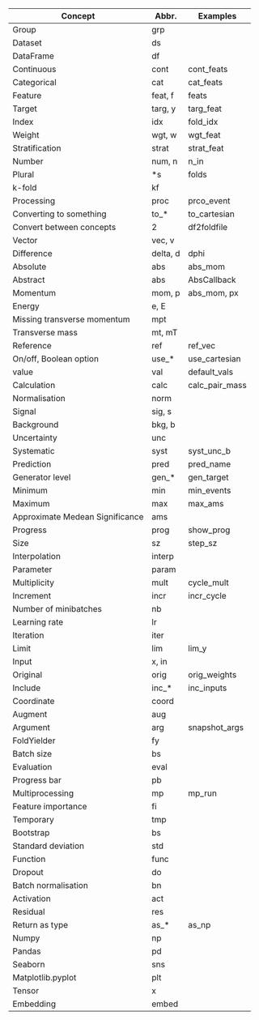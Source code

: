 |Concept|Abbr.|Examples|
|---|---|---|
|Group|grp||
|Dataset|ds||
|DataFrame|df||
|Continuous|cont|cont_feats|
|Categorical|cat|cat_feats|
|Feature|feat, f|feats|
|Target|targ, y|targ_feat|
|Index|idx|fold_idx|
|Weight|wgt, w| wgt_feat|
|Stratification|strat|strat_feat|
|Number|num, n|n_in|
|Plural|*s|folds|
|k-fold|kf||
|Processing|proc|prco_event|
|Converting to something|to_*|to_cartesian|
|Convert between concepts|2|df2foldfile|
|Vector|vec, v||
|Difference|delta, d|dphi|
|Absolute|abs|abs_mom|
|Abstract|abs|AbsCallback|
|Momentum|mom, p|abs_mom, px|
|Energy|e, E||
|Missing transverse momentum|mpt||
|Transverse mass|mt, mT||
|Reference|ref|ref_vec|
|On/off, Boolean option|use_*|use_cartesian|
|value|val|default_vals|
|Calculation|calc|calc_pair_mass|
|Normalisation|norm||
|Signal|sig, s||
|Background|bkg, b||
|Uncertainty|unc||
|Systematic|syst|syst_unc_b|
|Prediction|pred|pred_name|
|Generator level|gen_*|gen_target|
|Minimum|min|min_events|
|Maximum|max|max_ams|
|Approximate Medean Significance|ams||
|Progress|prog|show_prog|
|Size|sz|step_sz|
|Interpolation|interp||
|Parameter|param||
|Multiplicity|mult|cycle_mult|
|Increment|incr|incr_cycle|
|Number of minibatches|nb||
|Learning rate|lr||
|Iteration|iter||
|Limit|lim|lim_y|
|Input|x, in||
|Original|orig|orig_weights|
|Include|inc_*|inc_inputs|
|Coordinate|coord||
|Augment|aug||
|Argument|arg|snapshot_args|
|FoldYielder|fy||
|Batch size|bs||
|Evaluation|eval||
|Progress bar|pb||
|Multiprocessing|mp|mp_run|
|Feature importance|fi||
|Temporary|tmp||
|Bootstrap|bs||
|Standard deviation|std||
|Function|func||
|Dropout|do||
|Batch normalisation|bn||
|Activation|act||
|Residual|res||
|Return as type|as_*|as_np|
|Numpy|np||
|Pandas|pd||
|Seaborn|sns||
|Matplotlib.pyplot|plt||
|Tensor|x||
|Embedding|embed||




